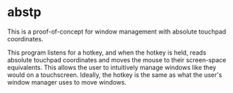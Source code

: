 # abstp

This is a proof-of-concept for window management with absolute touchpad coordinates.

This program listens for a hotkey, and when the hotkey is held, reads absolute touchpad coordinates and moves the mouse to their screen-space equivalents. This allows the user to intuitively manage windows like they would on a touchscreen. Ideally, the hotkey is the same as what the user's window manager uses to move windows.